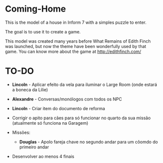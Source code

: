 # Coming-Home

This is the model of a house in Inform 7 with a simples puzzle to enter.

The goal is to use it to create a game.

This model was created many years before What Remains of Edith Finch was launched, 
  but now the theme have been wonderfully used by that game.
  You can know more about the game at http://edithfinch.com/

# TO-DO

- **Lincoln** - Aplicar efeito da vela para iluminar o Large Room (onde estará a boneca da Lilie)

- **Alexandre** - Conversas/monólogos com todos os NPC

- **Lincoln** - Criar item do documento de reforma 

- Corrigir o apito para cães para só funcionar no quarto da sua missão (atualmente só funciona na Garagem)

- Missões:
  - **Douglas** - Apolo fareja chave no segundo andar para um côomdo do primeiro andar

- Desenvolver ao menos 4 finais
